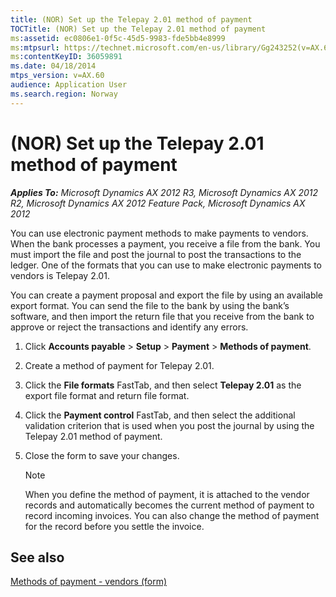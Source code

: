 ```yaml
---
title: (NOR) Set up the Telepay 2.01 method of payment
TOCTitle: (NOR) Set up the Telepay 2.01 method of payment
ms:assetid: ec0806e1-0f5c-45d5-9983-fde5bb4e8999
ms:mtpsurl: https://technet.microsoft.com/en-us/library/Gg243252(v=AX.60)
ms:contentKeyID: 36059891
ms.date: 04/18/2014
mtps_version: v=AX.60
audience: Application User
ms.search.region: Norway
---
```


# (NOR) Set up the Telepay 2.01 method of payment 


_**Applies To:** Microsoft Dynamics AX 2012 R3, Microsoft Dynamics AX 2012 R2, Microsoft Dynamics AX 2012 Feature Pack, Microsoft Dynamics AX 2012_

You can use electronic payment methods to make payments to vendors. When the bank processes a payment, you receive a file from the bank. You must import the file and post the journal to post the transactions to the ledger. One of the formats that you can use to make electronic payments to vendors is Telepay 2.01.

You can create a payment proposal and export the file by using an available export format. You can send the file to the bank by using the bank’s software, and then import the return file that you receive from the bank to approve or reject the transactions and identify any errors.

1.  Click **Accounts payable** \> **Setup** \> **Payment** \> **Methods of payment**.

2.  Create a method of payment for Telepay 2.01.

3.  Click the **File formats** FastTab, and then select **Telepay 2.01** as the export file format and return file format.

4.  Click the **Payment control** FastTab, and then select the additional validation criterion that is used when you post the journal by using the Telepay 2.01 method of payment.

5.  Close the form to save your changes.
    

    > [!NOTE]
    > <P>When you define the method of payment, it is attached to the vendor records and automatically becomes the current method of payment to record incoming invoices. You can also change the method of payment for the record before you settle the invoice.</P>



## See also

[Methods of payment - vendors (form)](https://technet.microsoft.com/en-us/library/aa618565\(v=ax.60\))

  


